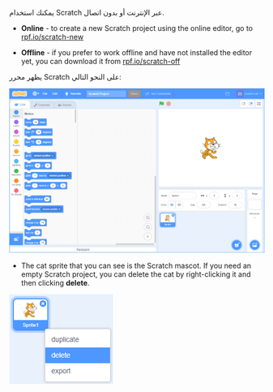 يمكنك استخدام Scratch عبر الإنترنت أو بدون اتصال.

+ **Online** - to create a new Scratch project using the online editor, go to <a href="http://rpf.io/scratch-new" target="_blank">rpf.io/scratch-new</a>

+ **Offline** - if you prefer to work offline and have not installed the editor yet, you can download it from <a href="http://rpf.io/scratch-off" target="_blank">rpf.io/scratch-off</a>

يظهر محرر Scratch على النحو التالي:

![لقطة الشاشة](images/scratch-editor.png)

+ The cat sprite that you can see is the Scratch mascot. If you need an empty Scratch project, you can delete the cat by right-clicking it and then clicking **delete**.

![لقطة الشاشة](images/delete.png)